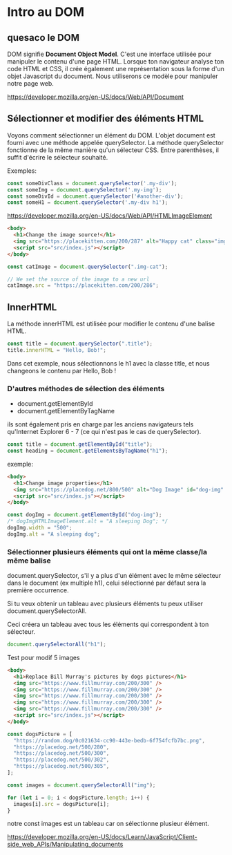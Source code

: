# **Intro au DOM**

## **quesaco le DOM**

DOM signifie **Document Object Model**. C'est une interface utilisée pour manipuler le contenu d'une page HTML.
Lorsque ton navigateur analyse ton code HTML et CSS, il crée également une représentation sous la forme d'un objet Javascript du document.
Nous utiliserons ce modèle pour manipuler notre page web.

https://developer.mozilla.org/en-US/docs/Web/API/Document

## **Sélectionner et modifier des éléments HTML**

Voyons comment sélectionner un élément du DOM. L'objet document est fourni avec une méthode appelée querySelector.
La méthode querySelector fonctionne de la même manière qu'un sélecteur CSS. Entre parenthèses, il suffit d'écrire le sélecteur souhaité.

Exemples:

```Javascript
const someDivClass = document.querySelector('.my-div');
const someImg = document.querySelector('.my-img');
const someDivId = document.querySelector('#another-div');
const someH1 = document.querySelector('.my-div h1');
```

https://developer.mozilla.org/en-US/docs/Web/API/HTMLImageElement

```html
<body>
  <h1>Change the image source!</h1>
  <img src="https://placekitten.com/200/287" alt="Happy cat" class="img-cat" />
  <script src="src/index.js"></script>
</body>
```

```javascript
const catImage = document.querySelector(".img-cat");

// We set the source of the image to a new url
catImage.src = "https://placekitten.com/200/286";
```

## **InnerHTML**

La méthode innerHTML est utilisée pour modifier le contenu d'une balise HTML.

```javascript
const title = document.querySelector(".title");
title.innerHTML = "Hello, Bob!";
```

Dans cet exemple, nous sélectionnons le h1 avec la classe title, et nous changeons le contenu par Hello, Bob !

### **D'autres méthodes de sélection des éléments**

- document.getElementById
- document.getElementByTagName

ils sont également pris en charge par les anciens navigateurs tels qu'Internet Explorer 6 - 7 (ce qui n'est pas le cas de querySelector).

```javascript
const title = document.getElementById("title");
const heading = document.getElementsByTagName("h1");
```

exemple:

```HTML
<body>
  <h1>Change image properties</h1>
  <img src="https://placedog.net/800/500" alt="Dog Image" id="dog-img" />
  <script src="src/index.js"></script>
</body>
```

```javascript
const dogImg = document.getElementById("dog-img");
/* dogImgHTMLImageElement.alt = "A sleeping Dog"; */
dogImg.width = "500";
dogImg.alt = "A sleeping dog";
```

### **Sélectionner plusieurs éléments qui ont la même classe/la même balise**

document.querySelector, s'il y a plus d'un élément avec le même sélecteur dans le document
(ex multiple h1), celui sélectionné par défaut sera la première occurrence.

Si tu veux obtenir un tableau avec plusieurs éléments tu peux utiliser document.querySelectorAll.

Ceci créera un tableau avec tous les éléments qui correspondent à ton sélecteur.

```javascript
document.querySelectorAll("h1");
```

Test pour modif 5 images

```html
<body>
  <h1>Replace Bill Murray's pictures by dogs pictures</h1>
  <img src="https://www.fillmurray.com/200/300" />
  <img src="https://www.fillmurray.com/200/300" />
  <img src="https://www.fillmurray.com/200/300" />
  <img src="https://www.fillmurray.com/200/300" />
  <img src="https://www.fillmurray.com/200/300" />
  <script src="src/index.js"></script>
</body>
```

```javascript
const dogsPicture = [
  "https://random.dog/0c021634-cc90-443e-bedb-6f754fcfb7bc.png",
  "https://placedog.net/500/280",
  "https://placedog.net/500/300",
  "https://placedog.net/500/302",
  "https://placedog.net/500/305",
];

const images = document.querySelectorAll("img");

for (let i = 0; i < dogsPicture.length; i++) {
  images[i].src = dogsPicture[i];
}
```

notre const images est un tableau car on sélectionne plusieur élément.

https://developer.mozilla.org/en-US/docs/Learn/JavaScript/Client-side_web_APIs/Manipulating_documents
